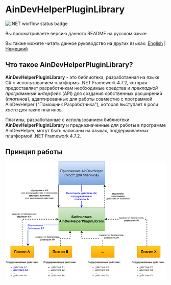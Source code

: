 # AinDevHelperPluginLibrary

![.NET worflow status badge](https://github.com/AllineedRu/AinDevHelperPluginLibrary/actions/workflows/dotnet.yml/badge.svg?branch=master)

Вы просматриваете версию данного README на русском языке.

Вы также можете читать данное руководство на других языках: [English](README.md) | [Немецкий](README-de.md)

## Что такое AinDevHelperPluginLibrary?

**AinDevHelperPluginLibrary** - это библиотека, разработанная на языке C# с использованием платформы .NET Framework 4.7.2, которая 
предоставляет разработчикам необходимые средства и *прикладной программный интерфейс* (API) для создания собственных расширений (*плагинов*), 
адаптированных для работы совместно с программой AinDevHelper ("Помощник Разработчика"), которая выступает в роли *хоста* для таких плагинов.

Плагины, разработанные с использованием библиотеки **AinDevHelperPluginLibrary** и предназначенные для 
работы в программе AinDevHelper, могут быть написаны на языках, поддерживаемых платформой .NET Framework 4.7.2.

## Принцип работы 

![Screenshot of a comment on a GitHub issue showing an image, added in the Markdown, of an Octocat smiling and raising a tentacle.](docs/images/principle-of-work-1-ru.drawio.png)